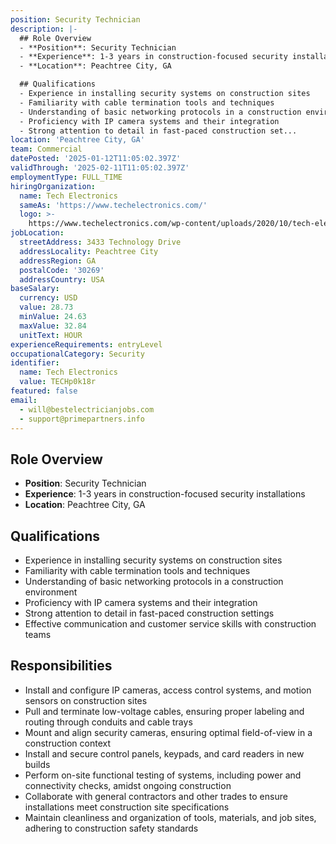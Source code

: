 ```yaml
---
position: Security Technician
description: |-
  ## Role Overview
  - **Position**: Security Technician
  - **Experience**: 1-3 years in construction-focused security installations
  - **Location**: Peachtree City, GA

  ## Qualifications
  - Experience in installing security systems on construction sites
  - Familiarity with cable termination tools and techniques
  - Understanding of basic networking protocols in a construction environment
  - Proficiency with IP camera systems and their integration
  - Strong attention to detail in fast-paced construction set...
location: 'Peachtree City, GA'
team: Commercial
datePosted: '2025-01-12T11:05:02.397Z'
validThrough: '2025-02-11T11:05:02.397Z'
employmentType: FULL_TIME
hiringOrganization:
  name: Tech Electronics
  sameAs: 'https://www.techelectronics.com/'
  logo: >-
    https://www.techelectronics.com/wp-content/uploads/2020/10/tech-electronics-logo.png
jobLocation:
  streetAddress: 3433 Technology Drive
  addressLocality: Peachtree City
  addressRegion: GA
  postalCode: '30269'
  addressCountry: USA
baseSalary:
  currency: USD
  value: 28.73
  minValue: 24.63
  maxValue: 32.84
  unitText: HOUR
experienceRequirements: entryLevel
occupationalCategory: Security
identifier:
  name: Tech Electronics
  value: TECHp0k18r
featured: false
email:
  - will@bestelectricianjobs.com
  - support@primepartners.info
---
```




## Role Overview
- **Position**: Security Technician
- **Experience**: 1-3 years in construction-focused security installations
- **Location**: Peachtree City, GA

## Qualifications
- Experience in installing security systems on construction sites
- Familiarity with cable termination tools and techniques
- Understanding of basic networking protocols in a construction environment
- Proficiency with IP camera systems and their integration
- Strong attention to detail in fast-paced construction settings
- Effective communication and customer service skills with construction teams

## Responsibilities
- Install and configure IP cameras, access control systems, and motion sensors on construction sites
- Pull and terminate low-voltage cables, ensuring proper labeling and routing through conduits and cable trays
- Mount and align security cameras, ensuring optimal field-of-view in a construction context
- Install and secure control panels, keypads, and card readers in new builds
- Perform on-site functional testing of systems, including power and connectivity checks, amidst ongoing construction
- Collaborate with general contractors and other trades to ensure installations meet construction site specifications
- Maintain cleanliness and organization of tools, materials, and job sites, adhering to construction safety standards